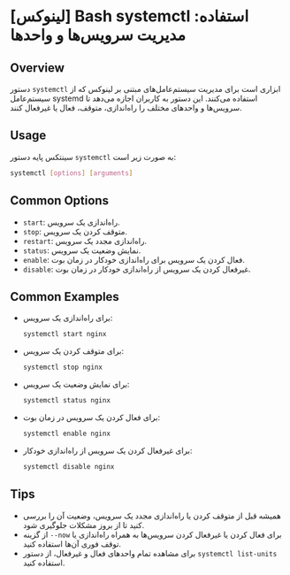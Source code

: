 # [لینوکس] Bash systemctl استفاده: مدیریت سرویس‌ها و واحدها

## Overview
دستور `systemctl` ابزاری است برای مدیریت سیستم‌عامل‌های مبتنی بر لینوکس که از سیستم‌عامل systemd استفاده می‌کنند. این دستور به کاربران اجازه می‌دهد تا سرویس‌ها و واحدهای مختلف را راه‌اندازی، متوقف، فعال یا غیرفعال کنند.

## Usage
سینتکس پایه دستور `systemctl` به صورت زیر است:

```bash
systemctl [options] [arguments]
```

## Common Options
- `start`: راه‌اندازی یک سرویس.
- `stop`: متوقف کردن یک سرویس.
- `restart`: راه‌اندازی مجدد یک سرویس.
- `status`: نمایش وضعیت یک سرویس.
- `enable`: فعال کردن یک سرویس برای راه‌اندازی خودکار در زمان بوت.
- `disable`: غیرفعال کردن یک سرویس از راه‌اندازی خودکار در زمان بوت.

## Common Examples
- برای راه‌اندازی یک سرویس:
  ```bash
  systemctl start nginx
  ```

- برای متوقف کردن یک سرویس:
  ```bash
  systemctl stop nginx
  ```

- برای نمایش وضعیت یک سرویس:
  ```bash
  systemctl status nginx
  ```

- برای فعال کردن یک سرویس در زمان بوت:
  ```bash
  systemctl enable nginx
  ```

- برای غیرفعال کردن یک سرویس از راه‌اندازی خودکار:
  ```bash
  systemctl disable nginx
  ```

## Tips
- همیشه قبل از متوقف کردن یا راه‌اندازی مجدد یک سرویس، وضعیت آن را بررسی کنید تا از بروز مشکلات جلوگیری شود.
- از گزینه `--now` برای فعال کردن یا غیرفعال کردن سرویس‌ها به همراه راه‌اندازی یا توقف فوری آن‌ها استفاده کنید.
- برای مشاهده تمام واحدهای فعال و غیرفعال، از دستور `systemctl list-units` استفاده کنید.